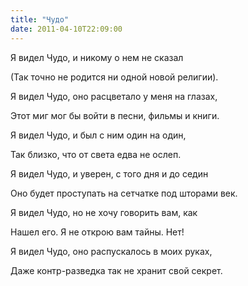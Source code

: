 ```yaml
---
title: "Чудо"
date: 2011-04-10T22:09:00
---
```


Я видел Чудо, и никому о нем не сказал

(Так точно не родится ни одной новой религии).

Я видел Чудо, оно расцветало у меня на глазах,

Этот миг мог бы войти в песни, фильмы и книги.



Я видел Чудо, и был с ним один на один,

Так близко, что от света едва не ослеп.

Я видел Чудо, и уверен, с того дня и до седин

Оно будет проступать на сетчатке под шторами век.



Я видел Чудо, но не хочу говорить вам, как

Нашел его. Я не открою вам тайны. Нет!

Я видел Чудо, оно распускалось в моих руках,

Даже контр-разведка так не хранит свой секрет.
